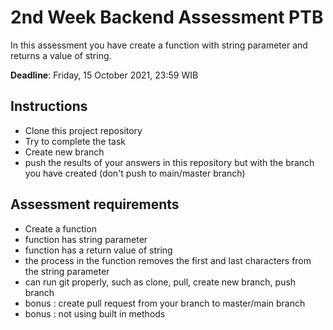 # 2nd Week Backend Assessment PTB

In this assessment you have create a function with string parameter and returns a value of string.  


**Deadline**: Friday, 15 October 2021, 23:59 WIB

## Instructions

- Clone this project repository
- Try to complete the task
- Create new branch
- push the results of your answers in this repository but with the branch you have created (don't push to main/master branch)

## Assessment requirements
- Create a function
- function has string parameter
- function has a return value of string
- the process in the function removes the first and last characters from the string parameter
- can run git properly, such as clone, pull, create new branch, push branch
- bonus : create pull request from your branch to master/main branch
- bonus : not using built in methods


